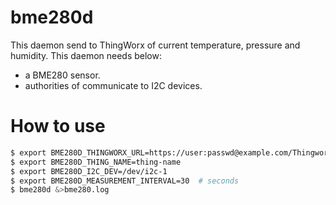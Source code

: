 # bme280d
This daemon send to ThingWorx of current temperature, pressure and humidity.
This daemon needs below:

- a BME280 sensor.
- authorities of communicate to I2C devices.

# How to use
```bash
$ export BME280D_THINGWORX_URL=https://user:passwd@example.com/Thingworx
$ export BME280D_THING_NAME=thing-name
$ export BME280D_I2C_DEV=/dev/i2c-1
$ export BME280D_MEASUREMENT_INTERVAL=30  # seconds
$ bme280d &>bme280.log
```
